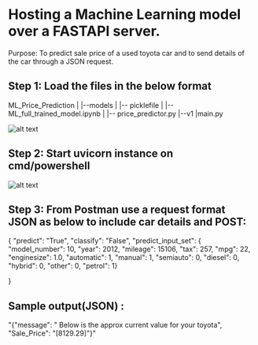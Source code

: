 <h1> Hosting a Machine Learning model over a FASTAPI server. </h1>

Purpose: To predict sale price of a used toyota car and to send details of the car through a JSON request.

## Step 1: Load the files in the below format

ML_Price_Prediction
|
|--models
|    |-- picklefile
|    |-- ML_full_trained_model.ipynb
|    |-- price_predictor.py
|--v1
|main.py

![alt text](https://github.com/ippudkippude/fastAPI/blob/main/fold_struct.PNG)

## Step 2: Start uvicorn instance on cmd/powershell

![alt text](https://github.com/ippudkippude/fastAPI/blob/main/uvi_postman.PNG)

## Step 3: From Postman use a request format JSON as below to include car details and POST:

{
    "predict": "True",
    "classify": "False",
    "predict_input_set": {
        "model_number": 10,
        "year": 2012,
        "mileage": 15106,
        "tax": 257,
        "mpg": 22,
        "enginesize": 1.0,
        "automatic": 1,
        "manual": 1,
        "semiauto": 0,
        "diesel": 0,
        "hybrid": 0,
        "other": 0,
        "petrol": 1}
    
}


## Sample output(JSON) :

"{\"message\": \" Below is the approx current value for your toyota\", \"Sale_Price\": \"[8129.29]\"}"

